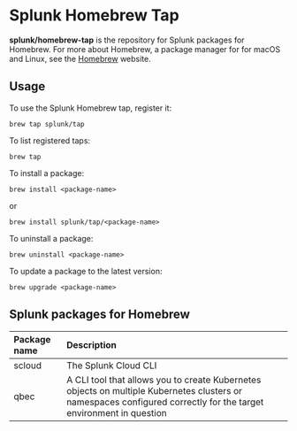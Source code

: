 # Splunk Homebrew Tap

**splunk/homebrew-tap** is the repository for Splunk packages for Homebrew. For more about Homebrew, a package manager for for macOS and Linux, see the [Homebrew](https://brew.sh/) website.

## Usage

To use the Splunk Homebrew tap, register it:

```
brew tap splunk/tap
```

To list registered taps:

```
brew tap 
```

To install a package:

```
brew install <package-name>
```
or
```
brew install splunk/tap/<package-name>
```

To uninstall a package:

```
brew uninstall <package-name>
```

To update a package to the latest version:

```
brew upgrade <package-name>
```


## Splunk packages for Homebrew

| Package name | Description          |
|:------------ |:-------------------- |
| scloud       | The Splunk Cloud CLI |
| qbec       | A CLI tool that allows you to create Kubernetes objects on multiple Kubernetes clusters or namespaces configured correctly for the target environment in question |


